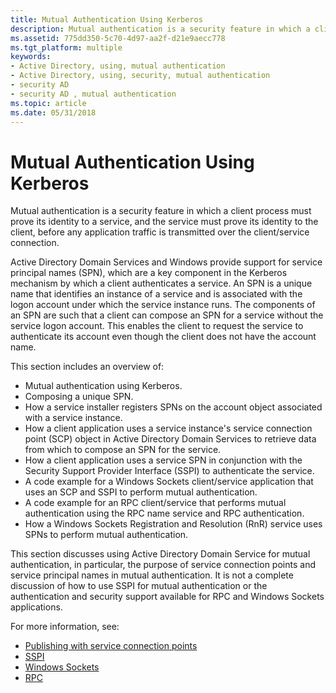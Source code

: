 ```yaml
---
title: Mutual Authentication Using Kerberos
description: Mutual authentication is a security feature in which a client process must prove its identity to a service, and the service must prove its identity to the client, before any application traffic is transmitted over the client/service connection.
ms.assetid: 775dd350-5c70-4d97-aa2f-d21e9aecc778
ms.tgt_platform: multiple
keywords:
- Active Directory, using, mutual authentication
- Active Directory, using, security, mutual authentication
- security AD
- security AD , mutual authentication
ms.topic: article
ms.date: 05/31/2018
---
```


# Mutual Authentication Using Kerberos

Mutual authentication is a security feature in which a client process must prove its identity to a service, and the service must prove its identity to the client, before any application traffic is transmitted over the client/service connection.

Active Directory Domain Services and Windows provide support for service principal names (SPN), which are a key component in the Kerberos mechanism by which a client authenticates a service. An SPN is a unique name that identifies an instance of a service and is associated with the logon account under which the service instance runs. The components of an SPN are such that a client can compose an SPN for a service without the service logon account. This enables the client to request the service to authenticate its account even though the client does not have the account name.

This section includes an overview of:

-   Mutual authentication using Kerberos.
-   Composing a unique SPN.
-   How a service installer registers SPNs on the account object associated with a service instance.
-   How a client application uses a service instance's service connection point (SCP) object in Active Directory Domain Services to retrieve data from which to compose an SPN for the service.
-   How a client application uses a service SPN in conjunction with the Security Support Provider Interface (SSPI) to authenticate the service.
-   A code example for a Windows Sockets client/service application that uses an SCP and SSPI to perform mutual authentication.
-   A code example for an RPC client/service that performs mutual authentication using the RPC name service and RPC authentication.
-   How a Windows Sockets Registration and Resolution (RnR) service uses SPNs to perform mutual authentication.

This section discusses using Active Directory Domain Service for mutual authentication, in particular, the purpose of service connection points and service principal names in mutual authentication. It is not a complete discussion of how to use SSPI for mutual authentication or the authentication and security support available for RPC and Windows Sockets applications.

For more information, see:

-   [Publishing with service connection points](publishing-with-service-connection-points.md)
-   [SSPI](https://docs.microsoft.com/windows/desktop/SecAuthN/sspi)
-   [Windows Sockets](https://docs.microsoft.com/windows/desktop/WinSock/windows-sockets-start-page-2)
-   [RPC](https://docs.microsoft.com/windows/desktop/Rpc/rpc-start-page)

 

 




